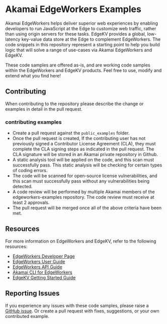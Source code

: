 # Akamai EdgeWorkers Examples


Akamai EdgeWorkers helps deliver superior web experiences by enabling developers to run JavaScript at the Edge to customize web traffic, rather than using origin servers for these tasks. EdgeKV provides a global, low-latency key-value data store at the Edge to complement EdgeWorkers. The code snippets in this repository represent a starting point to help you build logic that will solve a range of use-cases via Akamai EdgeWorkers and EdgeKV.

These code samples are offered as-is, and are working code samples within the EdgeWorkers and EdgeKV products.  Feel free to use, modify and extend what you find here!

## Contributing 

When contributing to the repository please describe the change or examples in detail in the pull request.

### contributing examples
- Create a pull request against the `public_examples` folder.
- Once the pull request is created, If the contributing user has not previously signed a Contributor License Agreement (CLA), they must complete the CLA signing steps as indicated in the pull request. The CLA signature will be stored in an Akamai private repository in Github.
- A static analysis tool will be applied on the code, and this scan must successfully pass. This static analysis will be checking for certain types of coding errors.
- The code will be scanned for open-source license vulnerabilities, and this scan must successfully pass without any vulnerabilities being detected.
- A code review will be performed by multiple Akamai members of the edgeworkers-examples repository. The code review must receive at least 2 approvals.
- The pull request will be merged once all of the above criteria have been met.

## Resources
For more information on EdgeWorkers and EdgeKV, refer to the following resources:
* [EdgeWorkers Developer Page](https://developer.akamai.com/edgeworkers)
* [EdgeWorkers User Guide](https://learn.akamai.com/en-us/webhelp/edgeworkers/edgeworkers-user-guide/GUID-4CC14D7E-D92D-4F2D-9292-17F8BE6E2DAE.html)
* [EdgeWorkers API Guide](https://developer.akamai.com/api/web_performance/edgeworkers/v1.html)
* [Akamai CLI for EdgeWorkers](https://developer.akamai.com/legacy/cli/packages/edgeworkers.html)
* [EdgeKV Getting Started Guide](https://learn.akamai.com/en-us/webhelp/edgeworkers/edgekv-getting-started-guide/)


## Reporting Issues
If you experience any issues with these code samples, please raise a [GitHub issue](https://github.com/akamai/edgeworkers-examples/issues). Or create a pull request with fixes, suggestions, or your own contributed example.
